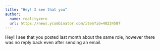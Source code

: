 ```yaml
---
title: "Hey! I see that you"
author:
  name: realityzero
  url: https://news.ycombinator.com/item?id=40234507
---
```

Hey! I see that you posted last month about the same role, however there was no reply back even after sending an email.
